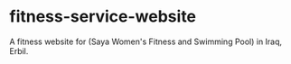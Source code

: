 # fitness-service-website
A fitness website for (Saya Women's Fitness and Swimming Pool) in Iraq, Erbil.

